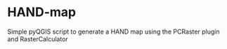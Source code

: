 # HAND-map
Simple pyQGIS script to generate a HAND map using the PCRaster plugin and RasterCalculator
